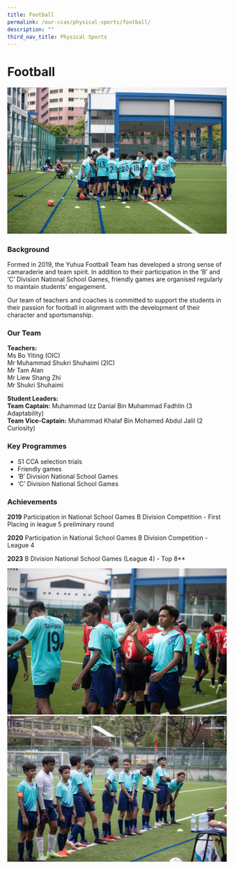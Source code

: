 ```yaml
---
title: Football
permalink: /our-ccas/physical-sports/football/
description: ""
third_nav_title: Physical Sports
---
```

# **Football**
![](/images/football2.jpg)

### Background

Formed in 2019, the Yuhua Football Team has developed a strong sense of camaraderie and team spirit. In addition to their participation in the ‘B’ and ‘C’ Division National School Games, friendly games are organised regularly to maintain students’ engagement.&nbsp;

Our team of teachers and coaches is committed to support the students in their passion for football in alignment with the development of their character and sportsmanship.

### Our Team

**Teachers:**&nbsp;<br>
Ms Bo Yiting (OIC)<br>
Mr Muhammad Shukri Shuhaimi (2IC)<br>
Mr Tam Alan&nbsp;<br>
Mr Liew Shang Zhi<br>
Mr Shukri Shuhaimi

**Student Leaders:**&nbsp;<br>
**Team Captain:** Muhammad Izz Danial Bin Muhammad Fadhlin (3 Adaptability)<br>
**Team Vice-Captain:** Muhammad Khalaf Bin Mohamed Abdul Jalil (2 Curiosity)

### Key Programmes

* S1 CCA selection trials
* Friendly games 
* ‘B’ Division National School Games 
* ‘C’ Division National School Games 

### Achievements

**2019** Participation in National School Games B Division Competition - First Placing in league 5 preliminary round 

**2020** Participation in National School Games B Division Competition - League 4 

**2023** B Division National School Games (League 4) - Top 8**

![](/images/football1.jpg)
![](/images/football3.jpg)